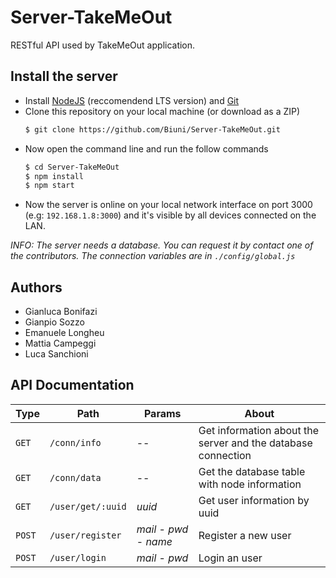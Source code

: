 # Server-TakeMeOut
RESTful API used by TakeMeOut application.

## Install the server

  - Install [NodeJS](https://nodejs.org/en/) (reccomendend LTS version) and [Git](https://git-scm.com/)
  - Clone this repository on your local machine (or download as a ZIP)
    ```sh
    $ git clone https://github.com/Biuni/Server-TakeMeOut.git
    ```
  - Now open the command line and run the follow commands
    ```sh
    $ cd Server-TakeMeOut
    $ npm install
    $ npm start
    ```
  - Now the server is online on your local network interface on port 3000 (e.g: `192.168.1.8:3000`) and it's visible by all devices connected on the LAN.

  *INFO: The server needs a database. You can request it by contact one of the contributors. The connection variables are in `./config/global.js`*

## Authors
  - Gianluca Bonifazi
  - Gianpio Sozzo
  - Emanuele Longheu
  - Mattia Campeggi
  - Luca Sanchioni

## API Documentation
| Type | Path | Params | About |
| ------ | ------ | ------ | ------ |
| `GET` | `/conn/info` | -- | Get information about the server and the database connection |
| `GET` | `/conn/data` | -- | Get the database table with node information |
| `GET` | `/user/get/:uuid` | *uuid* | Get user information by uuid |
| `POST` | `/user/register` | *mail* - *pwd* - *name* | Register a new user |
| `POST` | `/user/login` | *mail* - *pwd* | Login an user |